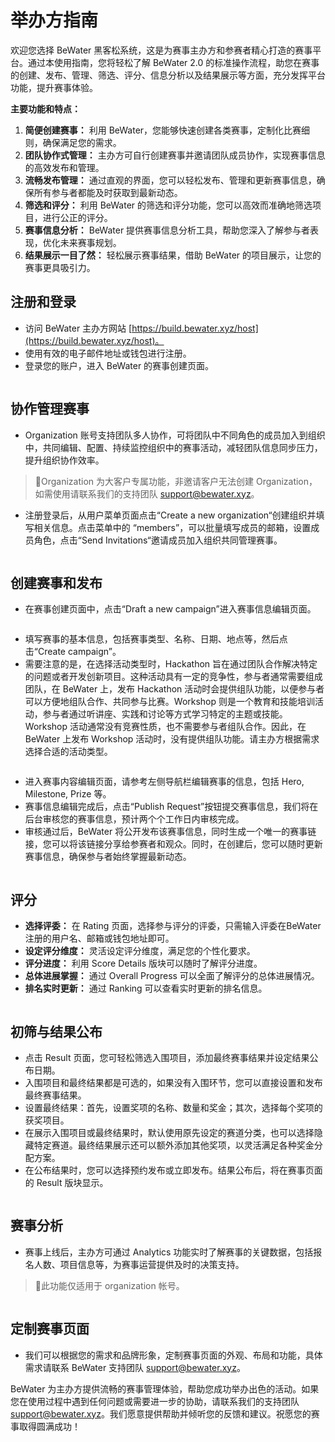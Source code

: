 # 举办方指南

欢迎您选择 BeWater 黑客松系统，这是为赛事主办方和参赛者精心打造的赛事平台。通过本使用指南，您将轻松了解 BeWater 2.0 的标准操作流程，助您在赛事的创建、发布、管理、筛选、评分、信息分析以及结果展示等方面，充分发挥平台功能，提升赛事体验。

**主要功能和特点：**

1. **简便创建赛事：** 利用 BeWater，您能够快速创建各类赛事，定制化比赛细则，确保满足您的需求。
2. **团队协作式管理：** 主办方可自行创建赛事并邀请团队成员协作，实现赛事信息的高效发布和管理。
3. **流畅发布管理：** 通过直观的界面，您可以轻松发布、管理和更新赛事信息，确保所有参与者都能及时获取到最新动态。
4. **筛选和评分：** 利用 BeWater 的筛选和评分功能，您可以高效而准确地筛选项目，进行公正的评分。
5. **赛事信息分析：** BeWater 提供赛事信息分析工具，帮助您深入了解参与者表现，优化未来赛事规划。
6. **结果展示一目了然：** 轻松展示赛事结果，借助 BeWater 的项目展示，让您的赛事更具吸引力。

## 注册和登录

- 访问 BeWater 主办方网站 [https://build.bewater.xyz/host](https://build.bewater.xyz/host)。
- 使用有效的电子邮件地址或钱包进行注册。
- 登录您的账户，进入 BeWater 的赛事创建页面。

<center>
  <img src="/assets/host-tu-1.jpeg" alt="">
</center>

## 协作管理赛事

- Organization 账号支持团队多人协作，可将团队中不同角色的成员加入到组织中，共同编辑、配置、持续监控组织中的赛事活动，减轻团队信息同步压力，提升组织协作效率。

> 🔸Organization 为大客户专属功能，非邀请客户无法创建 Organization，如需使用请联系我们的支持团队 <support@bewater.xyz>。

- 注册登录后，从用户菜单页面点击“Create a new organization“创建组织并填写相关信息。点击菜单中的 “members”，可以批量填写成员的邮箱，设置成员角色，点击“Send Invitations“邀请成员加入组织共同管理赛事。

<center>
  <img src="/assets/host-tu-2.png" alt="">
</center>

<center>
  <img src="/assets/host-tu-3.png" alt="">
</center>

## 创建赛事和发布

- 在赛事创建页面中，点击“Draft a new campaign”进入赛事信息编辑页面。

<center>
  <img src="/assets/host-tu-4.jpeg" alt="">
</center>

- 填写赛事的基本信息，包括赛事类型、名称、日期、地点等，然后点击“Create campaign”。
- 需要注意的是，在选择活动类型时，Hackathon 旨在通过团队合作解决特定的问题或者开发创新项目。这种活动具有一定的竞争性，参与者通常需要组成团队，在 BeWater 上，发布 Hackathon 活动时会提供组队功能，以便参与者可以方便地组队合作、共同参与比赛。Workshop 则是一个教育和技能培训活动，参与者通过听讲座、实践和讨论等方式学习特定的主题或技能。Workshop 活动通常没有竞赛性质，也不需要参与者组队合作。因此，在 BeWater 上发布 Workshop 活动时，没有提供组队功能。请主办方根据需求选择合适的活动类型。

<center>
  <img src="/assets/host-tu-5.png" alt="">
</center>

- 进入赛事内容编辑页面，请参考左侧导航栏编辑赛事的信息，包括 Hero, Milestone, Prize 等。
- 赛事信息编辑完成后，点击“Publish Request”按钮提交赛事信息，我们将在后台审核您的赛事信息，预计两个个工作日内审核完成。
- 审核通过后，BeWater 将公开发布该赛事信息，同时生成一个唯一的赛事链接，您可以将该链接分享给参赛者和观众。同时，在创建后，您可以随时更新赛事信息，确保参与者始终掌握最新动态。

<center>
  <img src="/assets/host-tu-6.png" alt="">
</center>

## 评分

- **选择评委：** 在 Rating 页面，选择参与评分的评委，只需输入评委在BeWater注册的用户名、邮箱或钱包地址即可。
- **设定评分维度：** 灵活设定评分维度，满足您的个性化要求。
- **评分进度：** 利用 Score Details 版块可以随时了解评分进度。
- **总体进展掌握：** 通过 Overall Progress 可以全面了解评分的总体进展情况。
- **排名实时更新：** 通过 Ranking 可以查看实时更新的排名信息。

<center>
  <img src="/assets/host-tu-7.png" alt="">
</center>

<center>
  <img src="/assets/host-tu-8.png" alt="">
</center>

<center>
  <img src="/assets/host-tu-9.png" alt="">
</center>

<center>
  <img src="/assets/host-tu-10.png" alt="">
</center>

<center>
  <img src="/assets/host-tu-11.png" alt="">
</center>

## 初筛与结果公布

- 点击 Result 页面，您可轻松筛选入围项目，添加最终赛事结果并设定结果公布日期。
- 入围项目和最终结果都是可选的，如果没有入围环节，您可以直接设置和发布最终赛事结果。
- 设置最终结果：首先，设置奖项的名称、数量和奖金；其次，选择每个奖项的获奖项目。
- 在展示入围项目或最终结果时，默认使用原先设定的赛道分类，也可以选择隐藏特定赛道。最终结果展示还可以额外添加其他奖项，以灵活满足各种奖金分配方案。
- 在公布结果时，您可以选择预约发布或立即发布。结果公布后，将在赛事页面的 Result 版块显示。

<center>
  <img src="/assets/host-tu-12.png" alt="">
</center>

<center>
  <img src="/assets/host-tu-13.png" alt="">
</center>

<center>
  <img src="/assets/host-tu-14.png" alt="">
</center>

## 赛事分析

- 赛事上线后，主办方可通过 Analytics 功能实时了解赛事的关键数据，包括报名人数、项目信息等，为赛事运营提供及时的决策支持。

> 🔸此功能仅适用于 organization 帐号。

<center>
  <img src="/assets/host-tu-15.png" alt="">
</center>

## 定制赛事页面

- 我们可以根据您的需求和品牌形象，定制赛事页面的外观、布局和功能，具体需求请联系 BeWater 支持团队 <support@bewater.xyz>。

BeWater 为主办方提供流畅的赛事管理体验，帮助您成功举办出色的活动。如果您在使用过程中遇到任何问题或需要进一步的协助，请联系我们的支持团队 <support@bewater.xyz>。我们愿意提供帮助并倾听您的反馈和建议。祝愿您的赛事取得圆满成功！
